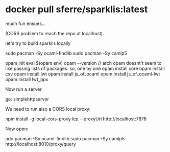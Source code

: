 # docker pull sferre/sparklis:latest

much fun ensues...

(CORS problem to reach the repo at localhost). 

let's try to build sparklis locally

sudo pacman -Sy ocaml-findlib
sudo pacman -Sy camlp5

opam init
eval $(opam env)
opam --version
// arch opam doesnt't seem to like passing lists of packages. so, one by one
opam install core
opam install csv
opam install lwt
opam install js_of_ocaml
opam install js_of_ocaml-lwt
opam install lwt_ppx


Now run a server

go:
simplehttpserver

We need to run also a CORS local proxy:

npm install -g local-cors-proxy
lcp --proxyUrl http://localhost:7878


Now open:


udo pacman -Sy ocaml-findlib
sudo pacman -Sy camlp5
http://localhost:8010/proxy/query
